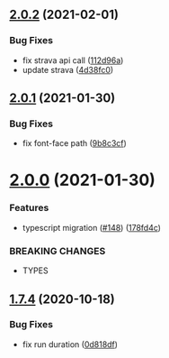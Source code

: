 ## [2.0.2](https://github.com/rfoel/run/compare/v2.0.1...v2.0.2) (2021-02-01)


### Bug Fixes

* fix strava api call ([112d96a](https://github.com/rfoel/run/commit/112d96a0e82ee94c94e66af8a99b8a8073038abd))
* update strava ([4d38fc0](https://github.com/rfoel/run/commit/4d38fc012147c0e5af5f4a2238f6a4f9f5058a96))

## [2.0.1](https://github.com/rfoel/run/compare/v2.0.0...v2.0.1) (2021-01-30)


### Bug Fixes

* fix font-face path ([9b8c3cf](https://github.com/rfoel/run/commit/9b8c3cfed52864141fc287d76067ef810520fd8c))

# [2.0.0](https://github.com/rfoel/run/compare/v1.7.4...v2.0.0) (2021-01-30)


### Features

* typescript migration ([#148](https://github.com/rfoel/run/issues/148)) ([178fd4c](https://github.com/rfoel/run/commit/178fd4c29a3c9ccf943d09dee5588bed92039590))


### BREAKING CHANGES

* TYPES

## [1.7.4](https://github.com/rfoel/run/compare/v1.7.3...v1.7.4) (2020-10-18)


### Bug Fixes

* fix run duration ([0d818df](https://github.com/rfoel/run/commit/0d818dfaff5daa479d78dd03f3cfb9fe87b422b9))
